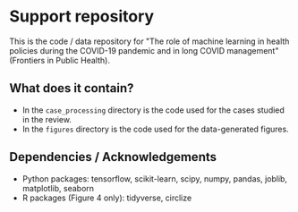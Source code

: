 # Support repository

This is the code / data repository for "The role of machine learning in health policies during the COVID-19 pandemic and in long COVID management" (Frontiers in Public Health).

## What does it contain?

- In the `case_processing` directory is the code used for the cases studied in the review.
- In the `figures` directory is the code used for the data-generated figures.

## Dependencies / Acknowledgements
- Python packages: tensorflow, scikit-learn, scipy, numpy, pandas, joblib, matplotlib, seaborn
- R packages (Figure 4 only): tidyverse, circlize